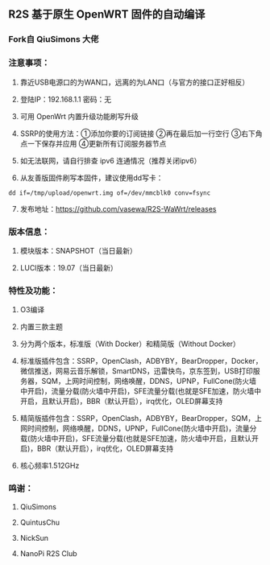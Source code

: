 ## R2S 基于原生 OpenWRT 固件的自动编译

### Fork自 QiuSimons 大佬

### 注意事项：

1. 靠近USB电源口的为WAN口，远离的为LAN口（与官方的接口正好相反）

2. 登陆IP：192.168.1.1 密码：无

3. 可用 OpenWrt 内置升级功能刷写升级

4. SSRP的使用方法：①添加你要的订阅链接 ②再在最后加一行空行 ③右下角点一下保存并应用 ④更新所有订阅服务器节点

5. 如无法联网，请自行排查 ipv6 连通情况（推荐关闭ipv6）

6. 从友善版固件刷写本固件，建议使用dd写卡：
```
dd if=/tmp/upload/openwrt.img of=/dev/mmcblk0 conv=fsync
```
7. 发布地址：https://github.com/vasewa/R2S-WaWrt/releases

### 版本信息：

1. 模块版本：SNAPSHOT（当日最新）

2. LUCI版本：19.07（当日最新）

### 特性及功能：

1. O3编译

2. 内置三款主题

3. 分为两个版本，标准版（With Docker）和精简版（Without Docker）

4. 标准版插件包含：SSRP，OpenClash，ADBYBY，BearDropper，Docker，微信推送，网易云音乐解锁，SmartDNS，迅雷快鸟，京东签到，USB打印服务器，SQM，上网时间控制，网络唤醒，DDNS，UPNP，FullCone(防火墙中开启)，流量分载(防火墙中开启)，SFE流量分载(也就是SFE加速，防火墙中开启，且默认开启)，BBR（默认开启），irq优化，OLED屏幕支持

5. 精简版插件包含：SSRP，OpenClash，ADBYBY，BearDropper，SQM，上网时间控制，网络唤醒，DDNS，UPNP，FullCone(防火墙中开启)，流量分载(防火墙中开启)，SFE流量分载(也就是SFE加速，防火墙中开启，且默认开启)，BBR（默认开启），irq优化，OLED屏幕支持

6. 核心频率1.512GHz

### 鸣谢：

1. QiuSimons

2. QuintusChu

3. NickSun

4. NanoPi R2S Club
